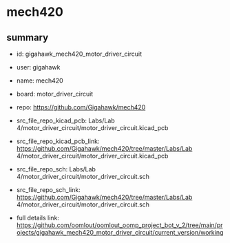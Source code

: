 # mech420
 
## summary 
* id: gigahawk_mech420_motor_driver_circuit
* user: gigahawk
* name: mech420
* board: motor_driver_circuit
* repo: https://github.com/Gigahawk/mech420
* src_file_repo_kicad_pcb: Labs/Lab 4/motor_driver_circuit/motor_driver_circuit.kicad_pcb
* src_file_repo_kicad_pcb_link: https://github.com/Gigahawk/mech420/tree/master/Labs/Lab 4/motor_driver_circuit/motor_driver_circuit.kicad_pcb


* src_file_repo_sch: Labs/Lab 4/motor_driver_circuit/motor_driver_circuit.sch
* src_file_repo_sch_link: https://github.com/Gigahawk/mech420/tree/master/Labs/Lab 4/motor_driver_circuit/motor_driver_circuit.sch
* full details link: https://github.com/oomlout/oomlout_oomp_project_bot_v_2/tree/main/projects/gigahawk_mech420_motor_driver_circuit/current_version/working  






